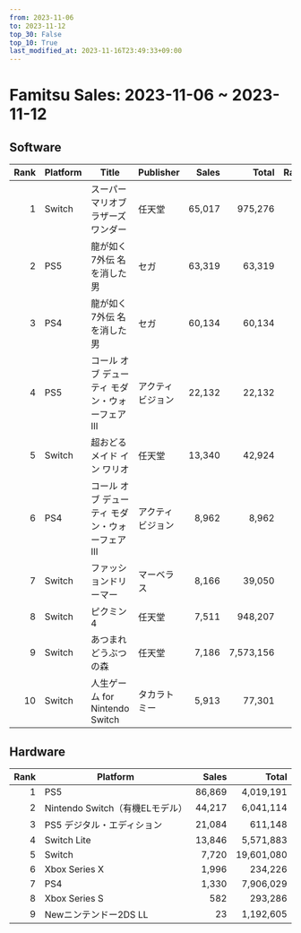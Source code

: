 ```yaml
---
from: 2023-11-06
to: 2023-11-12
top_30: False
top_10: True
last_modified_at: 2023-11-16T23:49:33+09:00
---
```

# Famitsu Sales: 2023-11-06 ~ 2023-11-12
## Software
| Rank | Platform | Title | Publisher | Sales | Total | Rate | New |
| -: | -- | -- | -- | -: | -: | -: | -- |
| 1 | Switch | スーパーマリオブラザーズ ワンダー | 任天堂 | 65,017 | 975,276 |  |  |
| 2 | PS5 | 龍が如く7外伝 名を消した男 | セガ | 63,319 | 63,319 |  | **New** |
| 3 | PS4 | 龍が如く7外伝 名を消した男 | セガ | 60,134 | 60,134 |  | **New** |
| 4 | PS5 | コール オブ デューティ モダン・ウォーフェアIII | アクティビジョン | 22,132 | 22,132 |  | **New** |
| 5 | Switch | 超おどる メイド イン ワリオ | 任天堂 | 13,340 | 42,924 |  |  |
| 6 | PS4 | コール オブ デューティ モダン・ウォーフェアIII | アクティビジョン | 8,962 | 8,962 |  | **New** |
| 7 | Switch | ファッションドリーマー | マーベラス | 8,166 | 39,050 |  |  |
| 8 | Switch | ピクミン4 | 任天堂 | 7,511 | 948,207 |  |  |
| 9 | Switch | あつまれ どうぶつの森 | 任天堂 | 7,186 | 7,573,156 |  |  |
| 10 | Switch | 人生ゲーム for Nintendo Switch | タカラトミー | 5,913 | 77,301 |  |  |

## Hardware
| Rank | Platform | Sales | Total |
| -: | -- | -: | -: |
| 1 | PS5 | 86,869 | 4,019,191 |
| 2 | Nintendo Switch（有機ELモデル） | 44,217 | 6,041,114 |
| 3 | PS5 デジタル・エディション | 21,084 | 611,148 |
| 4 | Switch Lite | 13,846 | 5,571,883 |
| 5 | Switch | 7,720 | 19,601,080 |
| 6 | Xbox Series X | 1,996 | 234,226 |
| 7 | PS4 | 1,330 | 7,906,029 |
| 8 | Xbox Series S | 582 | 293,286 |
| 9 | Newニンテンドー2DS LL | 23 | 1,192,605 |